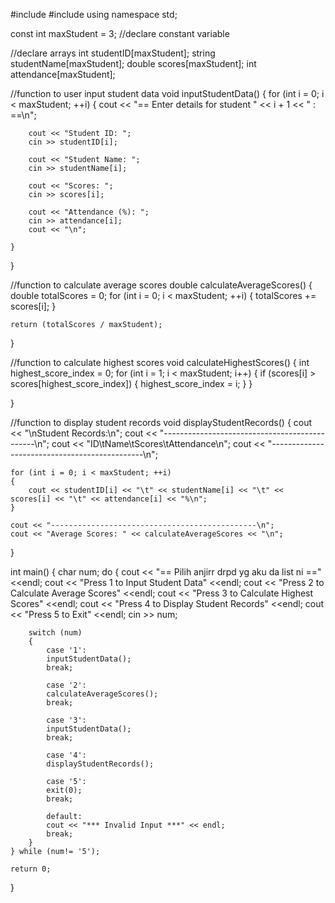 #include <iostream>
#include <string>
using namespace std;

const int maxStudent = 3;  //declare constant variable

//declare arrays
int studentID[maxStudent];
string studentName[maxStudent];
double scores[maxStudent];
int attendance[maxStudent];

//function to user input student data
void inputStudentData() 
{
    for (int i = 0; i < maxStudent; ++i) 
	{
        cout << "== Enter details for student " << i + 1 << " : ==\n";

        cout << "Student ID: ";
        cin >> studentID[i];

        cout << "Student Name: ";
        cin >> studentName[i];

        cout << "Scores: ";
        cin >> scores[i];

        cout << "Attendance (%): ";
        cin >> attendance[i];
        cout << "\n";
        
    }
}

//function to calculate average scores
double calculateAverageScores() 
{
    double totalScores = 0;
    for (int i = 0; i < maxStudent; ++i) {
        totalScores += scores[i];
    }

    return (totalScores / maxStudent);
}

//function to calculate highest scores
void calculateHighestScores() 
{
	int highest_score_index = 0;
	 for (int i = 1; i < maxStudent; i++)
	 {
	 	if (scores[i] > scores[highest_score_index])
        {
            highest_score_index = i;
        }
	 }
	
}

//function to display student records
void displayStudentRecords() 
{
    cout << "\nStudent Records:\n";
    cout << "----------------------------------------------\n";
    cout << "ID\tName\tScores\tAttendance\n";
    cout << "----------------------------------------------\n";

    for (int i = 0; i < maxStudent; ++i) 
	{
        cout << studentID[i] << "\t" << studentName[i] << "\t" << scores[i] << "\t" << attendance[i] << "%\n";
    }

    cout << "----------------------------------------------\n";
    cout << "Average Scores: " << calculateAverageScores << "\n";
}

int main() 
{
	char num;
	do 
	{
		cout << "== Pilih anjirr drpd yg aku da list ni ==" <<endl;
		cout << "Press 1 to Input Student Data" <<endl;
		cout << "Press 2 to Calculate Average Scores" <<endl;
		cout << "Press 3 to Calculate Highest Scores" <<endl;
		cout << "Press 4 to Display Student Records" <<endl;
		cout << "Press 5 to Exit" <<endl;
		cin >> num;
		
		switch (num)
		{
			case '1':
			inputStudentData();
			break;
			
			case '2':
			calculateAverageScores();
			break;
			
			case '3':
			inputStudentData();
			break;
			
			case '4':
			displayStudentRecords();
			
			case '5':
			exit(0);
			break;
			
			default:
			cout << "*** Invalid Input ***" << endl;
			break;
		}
	} while (num!= '5');
	
	return 0;
}

